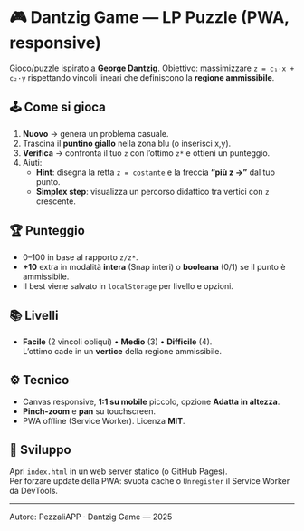 # 🎮 Dantzig Game — LP Puzzle (PWA, responsive)

Gioco/puzzle ispirato a **George Dantzig**. Obiettivo: massimizzare
`z = c₁·x + c₂·y` rispettando vincoli lineari che definiscono la **regione ammissibile**.

## 🕹️ Come si gioca
1. **Nuovo** → genera un problema casuale.
2. Trascina il **puntino giallo** nella zona blu (o inserisci x,y).
3. **Verifica** → confronta il tuo `z` con l’ottimo `z*` e ottieni un punteggio.
4. Aiuti:
   - **Hint**: disegna la retta `z = costante` e la freccia **“più z →”** dal tuo punto.
   - **Simplex step**: visualizza un percorso didattico tra vertici con `z` crescente.

## 🏆 Punteggio
- 0–100 in base al rapporto `z/z*`.
- **+10** extra in modalità **intera** (Snap interi) o **booleana** (0/1) se il punto è ammissibile.
- Il best viene salvato in `localStorage` per livello e opzioni.

## 📚 Livelli
- **Facile** (2 vincoli obliqui) • **Medio** (3) • **Difficile** (4).  
L’ottimo cade in un **vertice** della regione ammissibile.

## ⚙️ Tecnico
- Canvas responsive, **1:1 su mobile** piccolo, opzione **Adatta in altezza**.
- **Pinch‑zoom** e **pan** su touchscreen.
- PWA offline (Service Worker). Licenza **MIT**.

## 🔧 Sviluppo
Apri `index.html` in un web server statico (o GitHub Pages).  
Per forzare update della PWA: svuota cache o `Unregister` il Service Worker da DevTools.

---
Autore: PezzaliAPP · Dantzig Game — 2025
